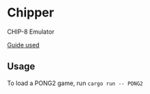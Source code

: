 # Chipper

CHIP-8 Emulator

[Guide used](http://www.multigesture.net/articles/how-to-write-an-emulator-chip-8-interpreter/)

## Usage
To load a PONG2 game, run ```cargo run -- PONG2```
